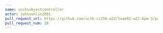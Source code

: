 ```yaml
---
name: ucsbsubjectcontroller
actor: johnsonlin2001
pull_request_url: https://github.com/ucsb-cs156-w22/team02-w22-6pm-3/pull/28
pull_request_num: 28
---
```

